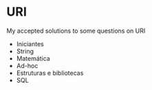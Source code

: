 # URI
My accepted solutions to some questions on URI

* Iniciantes
* String
* Matemática
* Ad-hoc
* Estruturas e bibliotecas
* SQL

